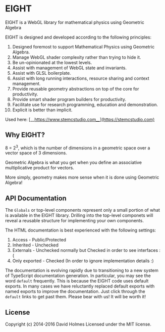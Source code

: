 # EIGHT

EIGHT is a WebGL library for mathematical physics using Geometric Algebra

EIGHT is designed and developed according to the following principles:

1. Designed foremost to support Mathematical Physics using Geometric Algebra.
2. Manage WebGL shader complexity rather than trying to hide it.
3. Be un-opinionated at the lowest levels.
4. Assist with management of WebGL state and invariants.
5. Assist with GLSL boilerplate.
6. Assist with long running interactions, resource sharing and context management.
7. Provide reusable geometry abstractions on top of the core for productivity.
8. Provide smart shader program builders for productivity.
9. Facilitate use for research programming, education and demonstration.
10. Explicit is better than implicit.

Used here: [__https://www.stemcstudio.com__](https://stemcstudio.com)

## Why EIGHT?

8 = 2<sup>3</sup>, which is the number of dimensions in a geometric space over a vector space of 3 dimensions.

Geometric Algebra is what you get when you define an associative multiplicative product for vectors.

More simply, geometry makes more sense when it is done using Geometric Algebra!

## API Documentation

The `Globals` or top-level components represent only a small portion of what is available in the EIGHT library.
Drilling into the top-level componets will reveal a reusable structure for implementing your own components.

The HTML documentation is best experienced with the following settings:

1. Access    - Public/Protected
2. Inherited - Unchecked
3. Externals - Unchecked normally but Checked in order to see interfaces :(
4. Only exported - Checked (In order to ignore implementation details :)

The documentation is evolving rapidly due to transitioning to a new system of TypeScript documentation generation.
In particular, you may see the word `default` frequently. This is because the EIGHT code uses default exports.
In many cases we have reluctantly replaced default exports with named exports to improve the documentation.
Just click through the `default` links to get past them.
Please bear with us! It will be worth it!

## License
Copyright (c) 2014-2016 David Holmes
Licensed under the MIT license.
